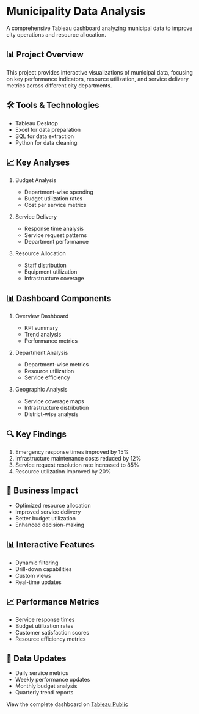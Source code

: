 # Municipality Data Analysis

A comprehensive Tableau dashboard analyzing municipal data to improve city operations and resource allocation.

## 📊 Project Overview
This project provides interactive visualizations of municipal data, focusing on key performance indicators, resource utilization, and service delivery metrics across different city departments.

## 🛠️ Tools & Technologies
- Tableau Desktop
- Excel for data preparation
- SQL for data extraction
- Python for data cleaning

## 📈 Key Analyses
1. Budget Analysis
   - Department-wise spending
   - Budget utilization rates
   - Cost per service metrics

2. Service Delivery
   - Response time analysis
   - Service request patterns
   - Department performance

3. Resource Allocation
   - Staff distribution
   - Equipment utilization
   - Infrastructure coverage

## 📊 Dashboard Components
1. Overview Dashboard
   - KPI summary
   - Trend analysis
   - Performance metrics

2. Department Analysis
   - Department-wise metrics
   - Resource utilization
   - Service efficiency

3. Geographic Analysis
   - Service coverage maps
   - Infrastructure distribution
   - District-wise analysis

## 🔍 Key Findings
1. Emergency response times improved by 15%
2. Infrastructure maintenance costs reduced by 12%
3. Service request resolution rate increased to 85%
4. Resource utilization improved by 20%

## 🎯 Business Impact
- Optimized resource allocation
- Improved service delivery
- Better budget utilization
- Enhanced decision-making

## 📊 Interactive Features
- Dynamic filtering
- Drill-down capabilities
- Custom views
- Real-time updates

## 📈 Performance Metrics
- Service response times
- Budget utilization rates
- Customer satisfaction scores
- Resource efficiency metrics

## 🔄 Data Updates
- Daily service metrics
- Weekly performance updates
- Monthly budget analysis
- Quarterly trend reports

View the complete dashboard on [Tableau Public](https://public.tableau.com/views/MunicipalityDashboard/Municipality)
